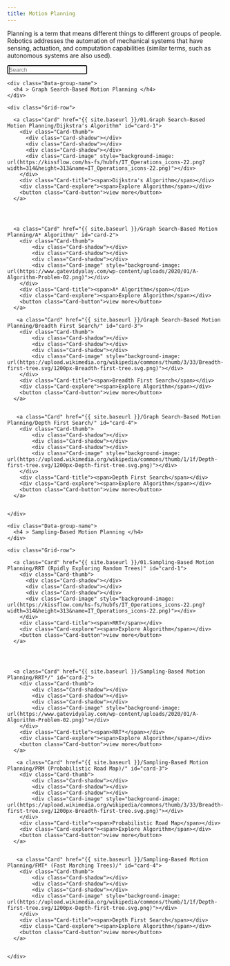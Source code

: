 ```yaml
---
title: Motion Planning 
---
```

Planning is a term that means different things to different groups of people. Robotics addresses the automation of mechanical systems that have sensing, actuation, and computation capabilities (similar terms, such as autonomous systems are also used).
   
<div class="Search-dataset">
    <form  action="{{ site.baseurl }}/search/" method="get">
      <input type="text" name="q" id="search-input" placeholder="Search" autofocus>
      <input type="submit" value="Search" style="display: none;">
    </form>
</div>

<div class="Grid ">

    <div class="Data-group-name">
      <h4 > Graph Search-Based Motion Planning </h4>
    </div>

    <div class="Grid-row">
  
      <a class="Card" href="{{ site.baseurl }}/01.Graph Search-Based Motion Planning/Dijkstra's Algorithm" id="card-1">
        <div class="Card-thumb">
          <div class="Card-shadow"></div>
          <div class="Card-shadow"></div>
          <div class="Card-shadow"></div>
          <div class="Card-image" style="background-image: url(https://kissflow.com/hs-fs/hubfs/IT_Operations_icons-22.png?width=314&height=313&name=IT_Operations_icons-22.png)"></div>
        </div>
        <div class="Card-title"><span>Dijkstra's Algorithm</span></div>
        <div class="Card-explore"><span>Explore Algorithm</span></div>
        <button class="Card-button">view more</button>
      </a>

   


      <a class="Card" href="{{ site.baseurl }}/Graph Search-Based Motion Planning/A* Algorithm/" id="card-2">
        <div class="Card-thumb">
            <div class="Card-shadow"></div>
            <div class="Card-shadow"></div>
            <div class="Card-shadow"></div>
            <div class="Card-image" style="background-image: url(https://www.gatevidyalay.com/wp-content/uploads/2020/01/A-Algorithm-Problem-02.png)"></div>
        </div>
        <div class="Card-title"><span>A* Algorithm</span></div>
        <div class="Card-explore"><span>Explore Algorithm</span></div>
        <button class="Card-button">view more</button>
      </a>
       
       <a class="Card" href="{{ site.baseurl }}/Graph Search-Based Motion Planning/Breadth First Search/" id="card-3">
        <div class="Card-thumb">
            <div class="Card-shadow"></div>
            <div class="Card-shadow"></div>
            <div class="Card-shadow"></div>
            <div class="Card-image" style="background-image: url(https://upload.wikimedia.org/wikipedia/commons/thumb/3/33/Breadth-first-tree.svg/1200px-Breadth-first-tree.svg.png)"></div>
        </div>
        <div class="Card-title"><span>Breadth First Search</span></div>
        <div class="Card-explore"><span>Explore Algorithm</span></div>
        <button class="Card-button">view more</button>
      </a>
       
       
       <a class="Card" href="{{ site.baseurl }}/Graph Search-Based Motion Planning/Depth First Search/" id="card-4">
        <div class="Card-thumb">
            <div class="Card-shadow"></div>
            <div class="Card-shadow"></div>
            <div class="Card-shadow"></div>
            <div class="Card-image" style="background-image: url(https://upload.wikimedia.org/wikipedia/commons/thumb/1/1f/Depth-first-tree.svg/1200px-Depth-first-tree.svg.png)"></div>
        </div>
        <div class="Card-title"><span>Depth First Search</span></div>
        <div class="Card-explore"><span>Explore Algorithm</span></div>
        <button class="Card-button">view more</button>
      </a>


    </div>
   
   
   
   <div class="Grid ">

    <div class="Data-group-name">
      <h4 > Sampling-Based Motion Planning </h4>
    </div>

    <div class="Grid-row">
  
      <a class="Card" href="{{ site.baseurl }}/01.Sampling-Based Motion Planning/RRT (Rpidly Exploring Random Trees)" id="card-1">
        <div class="Card-thumb">
          <div class="Card-shadow"></div>
          <div class="Card-shadow"></div>
          <div class="Card-shadow"></div>
          <div class="Card-image" style="background-image: url(https://kissflow.com/hs-fs/hubfs/IT_Operations_icons-22.png?width=314&height=313&name=IT_Operations_icons-22.png)"></div>
        </div>
        <div class="Card-title"><span>RRT</span></div>
        <div class="Card-explore"><span>Explore Algorithm</span></div>
        <button class="Card-button">view more</button>
      </a>

   


      <a class="Card" href="{{ site.baseurl }}/Sampling-Based Motion Planning/RRT*/" id="card-2">
        <div class="Card-thumb">
            <div class="Card-shadow"></div>
            <div class="Card-shadow"></div>
            <div class="Card-shadow"></div>
            <div class="Card-image" style="background-image: url(https://www.gatevidyalay.com/wp-content/uploads/2020/01/A-Algorithm-Problem-02.png)"></div>
        </div>
        <div class="Card-title"><span>RRT*</span></div>
        <div class="Card-explore"><span>Explore Algorithm</span></div>
        <button class="Card-button">view more</button>
      </a>
       
       <a class="Card" href="{{ site.baseurl }}/Sampling-Based Motion Planning/PRM (Probabilistic Road Map)/" id="card-3">
        <div class="Card-thumb">
            <div class="Card-shadow"></div>
            <div class="Card-shadow"></div>
            <div class="Card-shadow"></div>
            <div class="Card-image" style="background-image: url(https://upload.wikimedia.org/wikipedia/commons/thumb/3/33/Breadth-first-tree.svg/1200px-Breadth-first-tree.svg.png)"></div>
        </div>
        <div class="Card-title"><span>Probabilistic Road Map</span></div>
        <div class="Card-explore"><span>Explore Algorithm</span></div>
        <button class="Card-button">view more</button>
      </a>
       
       
       <a class="Card" href="{{ site.baseurl }}/Sampling-Based Motion Planning/FMT* (Fast Marching Trees)/" id="card-4">
        <div class="Card-thumb">
            <div class="Card-shadow"></div>
            <div class="Card-shadow"></div>
            <div class="Card-shadow"></div>
            <div class="Card-image" style="background-image: url(https://upload.wikimedia.org/wikipedia/commons/thumb/1/1f/Depth-first-tree.svg/1200px-Depth-first-tree.svg.png)"></div>
        </div>
        <div class="Card-title"><span>Depth First Search</span></div>
        <div class="Card-explore"><span>Explore Algorithm</span></div>
        <button class="Card-button">view more</button>
      </a>


    </div>
